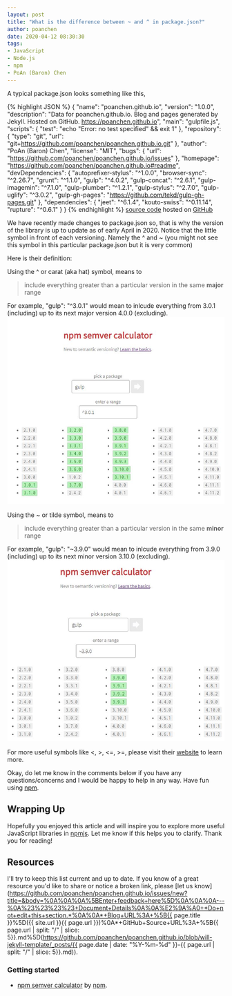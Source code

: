 ```yaml
---
layout: post
title: "What is the difference between ~ and ^ in package.json?"
author: poanchen
date: 2020-04-12 08:30:30
tags:
- JavaScript
- Node.js
- npm
- PoAn (Baron) Chen
---
```

A typical package.json looks something like this,

{% highlight JSON %}
{
  "name": "poanchen.github.io",
  "version": "1.0.0",
  "description": "Data for poanchen.github.io. Blog and pages generated by Jekyll. Hosted on GitHub. https://poanchen.github.io",
  "main": "gulpfile.js",
  "scripts": {
    "test": "echo \"Error: no test specified\" && exit 1"
  },
  "repository": {
    "type": "git",
    "url": "git+https://github.com/poanchen/poanchen.github.io.git"
  },
  "author": "PoAn (Baron) Chen",
  "license": "MIT",
  "bugs": {
    "url": "https://github.com/poanchen/poanchen.github.io/issues"
  },
  "homepage": "https://github.com/poanchen/poanchen.github.io#readme",
  "devDependencies": {
    "autoprefixer-stylus": "^1.0.0",
    "browser-sync": "^2.26.7",
    "grunt": "^1.1.0",
    "gulp": "^4.0.2",
    "gulp-concat": "^2.6.1",
    "gulp-imagemin": "^7.1.0",
    "gulp-plumber": "^1.2.1",
    "gulp-stylus": "^2.7.0",
    "gulp-uglify": "^3.0.2",
    "gulp-gh-pages": "https://github.com/tekd/gulp-gh-pages.git"
  },
  "dependencies": {
    "jeet": "^6.1.4",
    "kouto-swiss": "^0.11.14",
    "rupture": "^0.6.1"
  }
}
{% endhighlight %}
<a href="https://github.com/poanchen/poanchen.github.io/blob/1fbdef3e16602343d91d6790a38dcafa31dca68f/package.json" target="_blank">source code</a> hosted on <a href="https://github.com" target="_blank">GitHub</a>

We have recently made changes to package.json so, that is why the version of the library is up to update as of early April in 2020. Notice that the little symbol in front of each versioning. Namely the ^ and ~ (you might not see this symbol in this particular package.json but it is very common)

Here is their definition:

Using the ^ or carat (aka hat) symbol, means to

> include everything greater than a particular version in the same **major** range

For example, "gulp": "^3.0.1" would mean to inlcude everything from 3.0.1 (including) up to its next major version 4.0.0 (excluding).
<img src="/img/2020/04/12/what-is-the-difference-between-~-and-^-in-package-json/gulp ^3.0.1 semver npmjs.JPG" alt="gulp ^3.0.1 example">

Using the ~ or tilde symbol, means to

> include everything greater than a particular version in the same **minor** range

For example, "gulp": "~3.9.0" would mean to inlcude everything from 3.9.0 (including) up to its next minor version 3.10.0 (excluding).
<img src="/img/2020/04/12/what-is-the-difference-between-~-and-^-in-package-json/gulp ~3.9.0 semver npmjs.JPG" alt="gulp ~3.9.0 example">

For more useful symbols like <, >, <=, >=, please visit their [website](https://semver.npmjs.com/) to learn more.

Okay, do let me know in the comments below if you have any questions/concerns and I would be happy to help in any way. Have fun using [npm](https://www.npmjs.com/).

## Wrapping Up

Hopefully you enjoyed this article and will inspire you to explore more useful JavaScript libraries in [npmjs](https://www.npmjs.com/). Let me know if this helps you to clarify. Thank you for reading!

## Resources

I'll try to keep this list current and up to date. If you know of a great resource you'd like to share or notice a broken link, please [let us know](https://github.com/poanchen/poanchen.github.io/issues/new?title=&body=%0A%0A%0A%5BEnter+feedback+here%5D%0A%0A%0A---%0A%23%23%23%23+Document+Details%0A%0A%E2%9A%A0+*Do+not+edit+this+section.*%0A%0A*+Blog+URL%3A+%5B{{ page.title }}%5D({{ site.url }}{{ page.url }})%0A*+GitHub+Source+URL%3A+%5B{{ page.url | split: "/" | slice: 5}}.md%5D(https://github.com/poanchen/poanchen.github.io/blob/will-jekyll-template/_posts/{{ page.date | date: "%Y-%m-%d" }}-{{ page.url | split: "/" | slice: 5}}.md)).

### Getting started

* [npm semver calculator](https://semver.npmjs.com/) by [npm](https://www.npmjs.com/).
